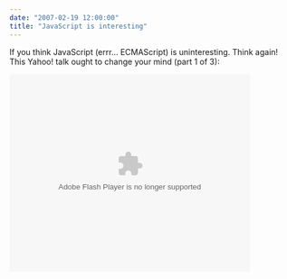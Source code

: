 ```yaml
---
date: "2007-02-19 12:00:00"
title: "JavaScript is interesting"
---
```




If you think JavaScript (errr&hellip; ECMAScript) is uninteresting. Think again! This Yahoo! talk ought to change your mind (part 1 of 3):

<embed src="http://us.i1.yimg.com/cosmos.bcst.yahoo.com/player/media/swf/FLVVideoSolo.swf" flashvars="id=1027823&#038;emailUrl=http%3A%2F%2Fvideo.yahoo.com%2Futil%2Fmail%3Fei%3DUTF-8%26p%3Dadvanced%2Bjavascript%26oid%3D676ad9d829f8d774%26rurl%3Dvideo.yahoo.com%26vdone%3Dhttp%253A%252F%252Fvideo.yahoo.com%252Fvideo%252Fsearch%253Fei%253DUTF-8%2526p%253Dadvanced%252Bjavascript&#038;imUrl=http%253A%252F%252Fvideo.yahoo.com%252Fvideo%252Fplay%253F%2526ei%253DUTF-8%2526oid%253D676ad9d829f8d774%2526rurl%253Dvideo.yahoo.com&#038;imTitle=Douglas%2BCrockford%253A%2B%2522Advanced%2BJavaScript%2522%2B%25281%2Bof%2B%2B3%2529&#038;searchUrl=http://video.yahoo.com/video/search?p=&#038;profileUrl=http://video.yahoo.com/video/profile?yid=&#038;creatorValue=ZXJpY21pcmFnbGlh&#038;vid=cccd4aa02a3993ab06e56af731346f78.1027823" type="application/x-shockwave-flash" width="425" height="350"></embed>

